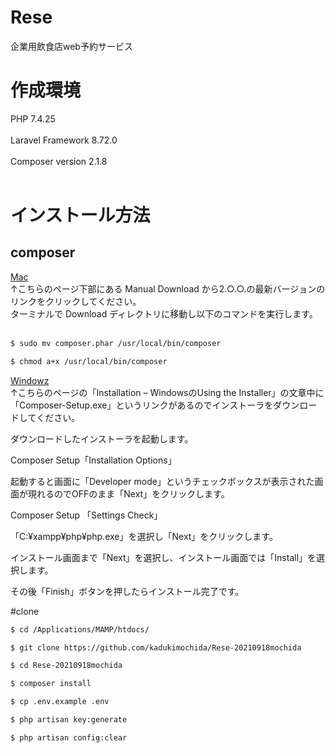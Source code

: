# Rese
企業用飲食店web予約サービス<br>

# 作成環境
PHP 7.4.25<br><br>
Laravel Framework 8.72.0<br><br>
Composer version 2.1.8<br><br>

# インストール方法
## composer<br>
<a href="https://getcomposer.org/download/r">Mac</a><br>
↑こちらのページ下部にある Manual Download から2.○.○.の最新バージョンのリンクをクリックしてください。<br>
ターミナルで Download ディレクトリに移動し以下のコマンドを実行します。<br><br>

```bash
$ sudo mv composer.phar /usr/local/bin/composer

$ chmod a+x /usr/local/bin/composer

```


<a href="https://getcomposer.org/doc/00-intro.md#installation-windows">Windowz</a><br>
↑こちらのページの「Installation – WindowsのUsing the Installer」の文章中に「Composer-Setup.exe」というリンクがあるのでインストーラをダウンロードしてください。

ダウンロードしたインストーラを起動します。

Composer Setup「Installation Options」

起動すると画面に「Developer mode」というチェックボックスが表示された画面が現れるのでOFFのまま「Next」をクリックします。

Composer Setup 「Settings Check」

「C:¥xampp¥php¥php.exe」を選択し「Next」をクリックします。

インストール画面まで「Next」を選択し、インストール画面では「Install」を選択します。

その後「Finish」ボタンを押したらインストール完了です。

#clone
```bash
$ cd /Applications/MAMP/htdocs/

$ git clone https://github.com/kadukimochida/Rese-20210918mochida

$ cd Rese-20210918mochida

$ composer install

$ cp .env.example .env

$ php artisan key:generate

$ php artisan config:clear
```
